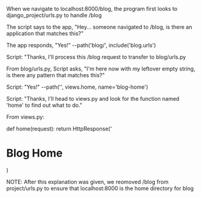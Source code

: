 When we navigate to localhost:8000/blog, the program first looks to django_project/urls.py to handle /blog

The script says to the app, 
    "Hey... someone navigated to /blog, is there an application that matches this?"

The app responds, "Yes!"  --path('blog/', include('blog.urls')

Script:  "Thanks, I'll process this /blog request to transfer to blog/urls.py

From blog/urls.py, Script asks,
    "I'm here now with my leftover empty string, is there any pattern that matches this?"

Script: "Yes!"  --path('', views.home, name='blog-home')

Script:  "Thanks, I'll head to views.py and look for the function named 'home' to find           out what to do."

From views.py:

def home(request):
    return HttpResponse('<h1>Blog Home</h1>)


NOTE:  After this explanation was given, we reomoved /blog from project/urls.py to ensure that localhost:8000 is the home directory for blog